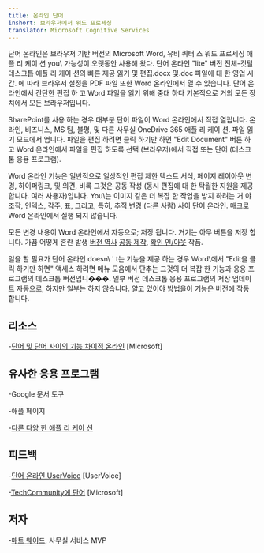 ```yaml
---
title: 온라인 단어
inshort: 브라우저에서 워드 프로세싱
translator: Microsoft Cognitive Services
---
```



단어 온라인은 브라우저 기반 버전의 Microsoft Word, 유비 쿼터 스
워드 프로세싱 애플 리 케이 션 you\ 가능성이 오랫동안 사용해 왔다. 단어 온라인
\"lite\" 버전 전체-깃털 데스크톱 애플 리 케이 션의 빠른 제공
읽기 및 편집.docx 및.doc 파일에 대 한 영업 시간. 에 따라
브라우저 설정을 PDF 파일 또한 Word 온라인에서 열 수 있습니다. 단어
온라인에서 간단한 편집 하 고 Word 파일을 읽기 위해 중대 하다
기본적으로 거의 모든 장치에서 모든 브라우저입니다.

SharePoint를 사용 하는 경우 대부분 단어 파일이 Word 온라인에서 직접 열립니다.
온라인, 비즈니스, MS 팀, 불평, 및 다른 사무실 OneDrive
365 애플 리 케이 션. 파일 읽기 모드에서 엽니다. 파일을 편집 하려면 클릭 하기만 하면
\"Edit Document\" 버튼 하 고 Word 온라인에서 파일을 편집 하도록 선택
(브라우저)에서 직접 또는 단어 (데스크톱 응용 프로그램).

Word 온라인 기능은 일반적으로 일상적인 편집 제한
텍스트 서식, 페이지 레이아웃 변경, 하이퍼링크, 및 의견, 비록
그것은 공동 작성 (동시 편집에 대 한 탁월한 지원을 제공 합니다.
여러 사용자)입니다. You\는 이미지 같은 더 복잡 한 작업을 방지 하려는 거 야
조작, 인덱스, 각주, 표, 그리고, 특히, [추적
변경](http://icansharepoint.com/version-history-isnt-track-changes/)
(다른 사람) 사이 단어 온라인. 매크로 Word 온라인에서 실행 되지 않습니다.

모든 변경 내용이 Word 온라인에서 자동으로; 저장 됩니다. 거기는 아무
버튼을 저장 합니다. 가끔 어떻게 혼란 발생 [버전
역사](http://icsh.pt/VersionHistory)
[공동 제작](http://icsh.pt/CoAuthoring), [확인
인/아웃](http://icsh.pt/SPCheckOut) 작품.

일을 할 필요가 단어 온라인 doesn\ ' t는 기능을 제공 하는 경우
Word\에서 \"Edit을 클릭 하기만 하면" 액세스 하려면 메뉴 모음에서 단추는
그것의 더 복잡 한 기능과 응용 프로그램의 데스크톱 버전입니���. 일부 버전
데스크톱 응용 프로그램의 저장 업데이트 자동으로, 하지만 일부는 하지 않습니다. 알고 있어야
방법을이 기능은 버전에 작동 합니다.

리소스
---------

-[단어 및 단어 사이의 기능 차이점
    온라인](https://support.office.com/en-us/article/Differences-between-using-a-document-in-the-browser-and-in-Word-3e863ce3-e82c-4211-8f97-5b33c36c55f8)
    \[Microsoft\]

유사한 응용 프로그램
--------------------

-Google 문서 도구

-애플 페이지

-[다른 다양 한
    애플 리 케이 션](https://en.wikipedia.org/wiki/List_of_word_processors#Online)

피드백
---------

-[단어 온라인 UserVoice](https://word.uservoice.com/forums/271331-word-online)
    \[UserVoice\]

-[TechCommunity에 단어](https://techcommunity.microsoft.com/t5/Word/ct-p/Word)
    \[Microsoft\]

저자
---------

-[매트 웨이드](https://www.linkedin.com/in/thatmattwade/), 사무실 서비스 MVP


